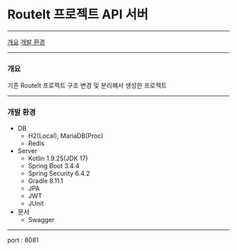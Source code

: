 # RouteIt 프로젝트 API 서버

---

[개요](#개요)
[개발 환경](#개발-환경)

---
### 개요
기존 RouteIt 프로젝트 구조 변경 및 분리해서 생성한 프로젝트

---

### 개발 환경
- DB
    - H2(Local), MariaDB(Proc)
    - Redis
- Server
    - Kotlin 1.9.25(JDK 17)
    - Spring Boot 3.4.4
    - Spring Security 6.4.2
    - Gradle 8.11.1
    - JPA
    - JWT
    - JUnit
- 문서
    - Swagger
---

port : 8081

